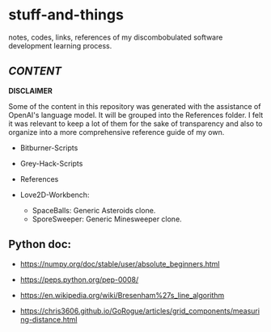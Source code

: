 # stuff-and-things

notes, codes, links, references of my discombobulated software development learning process.

## **_CONTENT_**

**DISCLAIMER**

Some of the content in this repository was generated with the assistance of OpenAI's language model. It will be grouped into the References folder.
I felt it was relevant to keep a lot of them for the sake of transparency and also to organize into a more comprehensive reference guide of my own.

- Bitburner-Scripts

- Grey-Hack-Scripts

- References

- Love2D-Workbench:
	- SpaceBalls: Generic Asteroids clone.
	- SporeSweeper: Generic Minesweeper clone.

## Python doc:

- https://numpy.org/doc/stable/user/absolute_beginners.html

- https://peps.python.org/pep-0008/

- https://en.wikipedia.org/wiki/Bresenham%27s_line_algorithm

- https://chris3606.github.io/GoRogue/articles/grid_components/measuring-distance.html
